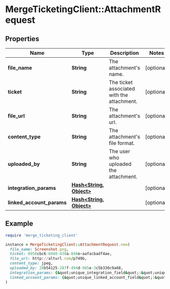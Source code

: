 # MergeTicketingClient::AttachmentRequest

## Properties

| Name                      | Type                                        | Description                                | Notes      |
| ------------------------- | ------------------------------------------- | ------------------------------------------ | ---------- |
| **file_name**             | **String**                                  | The attachment&#39;s name.                 | [optional] |
| **ticket**                | **String**                                  | The ticket associated with the attachment. | [optional] |
| **file_url**              | **String**                                  | The attachment&#39;s url.                  | [optional] |
| **content_type**          | **String**                                  | The attachment&#39;s file format.          | [optional] |
| **uploaded_by**           | **String**                                  | The user who uploaded the attachment.      | [optional] |
| **integration_params**    | [**Hash&lt;String, Object&gt;**](Object.md) |                                            | [optional] |
| **linked_account_params** | [**Hash&lt;String, Object&gt;**](Object.md) |                                            | [optional] |

## Example

```ruby
require 'merge_ticketing_client'

instance = MergeTicketingClient::AttachmentRequest.new(
  file_name: Screenshot.png,
  ticket: 0958cbc6-6040-430a-848e-aafacbadf4ae,
  file_url: http://alturl.com/p749b,
  content_type: jpeg,
  uploaded_by: 28b54125-287f-494d-965e-3c5b330c9a68,
  integration_params: {&quot;unique_integration_field&quot;:&quot;unique_integration_field_value&quot;},
  linked_account_params: {&quot;unique_linked_account_field&quot;:&quot;unique_linked_account_field_value&quot;}
)
```
